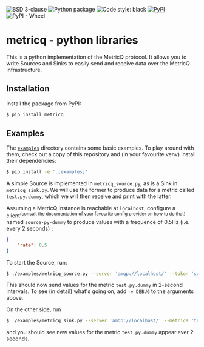 ![BSD 3-clause](https://img.shields.io/badge/license-BSD%203--clause-blue.svg)
![Python package](https://github.com/metricq/metricq-python/workflows/Python%20package/badge.svg)
![Code style: black](https://img.shields.io/badge/code%20style-black-000000.svg)
[![PyPI](https://img.shields.io/pypi/v/metricq)](https://pypi.org/project/metricq/)
![PyPI - Wheel](https://img.shields.io/pypi/wheel/metricq)
# metricq - python libraries

This is a python implementation of the MetricQ protocol.
It allows you to write Sources and Sinks to easily send and receive data over
the MetricQ infrastructure.

## Installation

Install the package from PyPI:

```sh
$ pip install metricq
```

## Examples

The [`examples`](/tree/master/examples/) directory contains some basic
examples.
To play around with them, check out a copy of this repository and (in your
favourite venv) install their dependencies:

```sh
$ pip install -e '.[examples]'
```

A simple Source is implemented in `metricq_source.py`, as is a Sink in `metricq_sink.py`.
We will use the former to produce data for a metric called `test.py.dummy`, which we
will then receive and print with the latter.

Assuming a MetricQ instance is reachable at `localhost`, configure a
client<sup>(consult the documentation of your favourite config provider on how
to do that)</sup> named `source-py-dummy` to produce values with a frequence of
0.5Hz (i.e. every 2 seconds) :

```json
{
    "rate": 0.5
}
```

To start the Source, run:

```sh
$ ./examples/metricq_source.py --server 'amqp://localhost/' --token 'source-py-dummy'
```

This should now send values for the metric `test.py.dummy` in 2-second intervals.
To see (in detail) what's going on, add `-v DEBUG` to the arguments above.

On the other side, run

```sh
$ ./examples/metricq_sink.py --server 'amqp://localhost/' --metrics 'test.py.dummy'
```

and you should see new values for the metric `test.py.dummy` appear ever 2 seconds.
